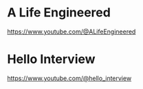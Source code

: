# A Life Engineered
https://www.youtube.com/@ALifeEngineered
# Hello Interview
https://www.youtube.com/@hello_interview
